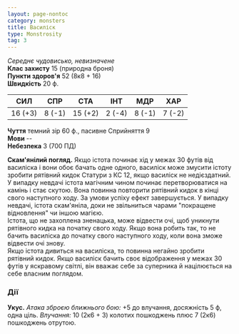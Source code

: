```yaml
---
layout: page-nontoc
category: monsters
title: Василіск
type: Monstrosity
tag: 3
---
```


_Середнє чудовисько, невизначене_    
**Клас захисту** 15 (природна броня)    
**Пункти здоров'я** 52 (8к8 + 16)    
**Швидкість** 20 ф.

| СИЛ     | СПР    | СТА     | ІНТ    | МДР    | ХАР    |
| ------- | ------ | ------- | ------ | ------ | ------ |
| 16 (+3) | 8 (-1) | 15 (+2) | 2 (-4) | 8 (-1) | 7 (-2) |


**Чуття** темний зір 60 ф., пасивне Сприйняття 9    
**Мови** --    
**Небезпека** 3 (700 ПД)

**Скам'янілий погляд.** Якщо істота починає хід у межах 30 футів від василіска і вони обоє бачать одне одного, василіск може змусити істоту зробити рятівний кидок Статури з КС 12, якщо василіск не недієздатний. У випадку невдачі істота магічним чином починає перетворюватися на камінь і стає скутою. Вона повинна повторити рятівний кидок в кінці свого наступного ходу. За умови успіху ефект завершується. У випадку невдачі, істота скам'яніла, доки не звільниться чарами "покращене відновлення" чи іншою магією.    
Істота, що не захоплена зненацька, може відвести очі, щоб уникнути рятівного кидка на початку свого ходу. Якщо вона робить так, то не бачить василіска до початку свого наступного ходу, коли вона зможе відвести очі знову.    
Якщо істота дивиться на василіска, то повинна негайно зробити рятівний кидок. Якщо василіск бачить своє відображення у межах 30 футів у яскравому світлі, він вважає себе за суперника й націлюється на себе власним поглядом.

### Дії
**Укус.** _Атака зброєю ближнього бою:_ +5 до влучання, досяжність 5 ф, одна ціль. _Влучання:_ 10 (2к6 + 3) колотих пошкоджень плюс 7 (2к6) пошкоджень отрутою.
